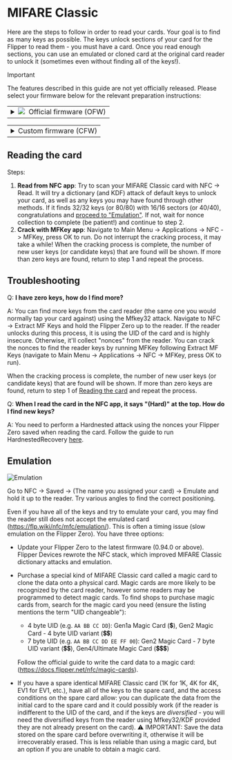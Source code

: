 # MIFARE Classic
Here are the steps to follow in order to read your cards. Your goal is to find as many keys as possible. The keys unlock sections of your card for the Flipper to read them - you must have a card. Once you read enough sections, you can use an emulated or cloned card at the original card reader to unlock it (sometimes even without finding all of the keys!).

> [!IMPORTANT]
> The features described in this guide are not yet officially released. Please select your firmware below for the relevant preparation instructions:

<table><tr><td><details>
<summary> <a href="#"><img src="https://cdn.flipperzero.one/favicon-16x16.png"/></a>&nbsp; Official firmware (OFW)</summary><br>

Flash [this experimental build](https://github.com/noproto/xero-firmware/releases/download/1.1.0-rc-xero/flipper-z-f7-update-local.tgz) to follow this guide. When you complete all of the steps, restore the latest official firmware on the Flipper Zero. You may skip this step when this status badge is purple with the text "merged": [![Status](https://img.shields.io/github/pulls/detail/state/flipperdevices/flipperzero-firmware/3822?label=Status&style=flat-square)](https://github.com/flipperdevices/flipperzero-firmware/pull/3822)

</details></td></tr></table>

<table><tr><td><details>
<summary>Custom firmware (CFW)</summary><br>
<table><tr><td><details>
<summary> <a href="#"><img src="https://flipperunleashed.com/images/favicon-16x16.png"/></a>&nbsp; Unleashed</summary><br>

A version incorporating all changes has not yet been released. In the meantime, try the [latest dev build (1064)](https://unleashedflip.com/fw/dev/flipper-z-f7-update-1064.tgz).

</details></td></tr></table>
<table><tr><td><details>
<summary> <a href="#"><img src="https://momentum-fw.dev/favicon-16x16.png"/></a>&nbsp; Momentum</summary><br>

Update to [mntm-dev-2e3c6d32](https://up.momentum-fw.dev/firmware/dev/flipper-z-f7-update-mntm-dev-2e3c6d32.tgz) (released on Oct 18) or later.

</details></td></tr></table>
<table><tr><td><details>
<summary> <a href="#"><img src="https://i.imgur.com/Of1QdI1.png"/></a>&nbsp; RogueMaster</summary><br>

Update to [RM1019-1748-0.420.0-81df18a](https://github.com/RogueMaster/flipperzero-firmware-wPlugins/releases/tag/RM1019-1748-0.420.0-81df18a) (released to subscribers on Oct 18, public on Oct 19) or later.

</details></td></tr></table>
<table><tr><td><details>
<summary> <a href="#"><img src="https://i.imgur.com/vUvGNJ7.png"/></a>&nbsp; Xero</summary><br>

Update to [1.1.0-rc-xero](https://github.com/noproto/xero-firmware/releases/tag/1.1.0-rc-xero) (released on Oct 18) or later.

</details></td></tr></table>
</details></td></tr></table>

## Reading the card

Steps:

1. **Read from NFC app**: Try to scan your MIFARE Classic card with NFC -> Read. It will try a dictionary (and KDF) attack of default keys to unlock your card, as well as any keys you may have found through other methods. If it finds 32/32 keys (or 80/80) with 16/16 sectors (or 40/40), congratulations and [proceed to "Emulation"](mifareclassic.md#emulation). If not, wait for nonce collection to complete (be patient!) and continue to step 2.
2. **Crack with MFKey app**: Navigate to Main Menu -> Applications -> NFC -> MFKey, press OK to run. Do not interrupt the cracking process, it may take a while! When the cracking process is complete, the number of new user keys (or candidate keys) that are found will be shown. If more than zero keys are found, return to step 1 and repeat the process.

## Troubleshooting

Q: **I have zero keys, how do I find more?**

A: You can find more keys from the card reader (the same one you would normally tap your card against) using the Mfkey32 attack. Navigate to NFC -> Extract MF Keys and hold the Flipper Zero up to the reader. If the reader unlocks during this process, it is using the UID of the card and is highly insecure. Otherwise, it'll collect "nonces" from the reader. You can crack the nonces to find the reader keys by running MFKey following Extract MF Keys (navigate to Main Menu -> Applications -> NFC -> MFKey, press OK to run).

When the cracking process is complete, the number of new user keys (or candidate keys) that are found will be shown. If more than zero keys are found, return to step 1 of [Reading the card](#reading-the-card) and repeat the process.

Q: **When I read the card in the NFC app, it says "(Hard)" at the top. How do I find new keys?**

A: You need to perform a Hardnested attack using the nonces your Flipper Zero saved when reading the card. Follow the guide to run HardnestedRecovery [here](https://github.com/noproto/HardnestedRecovery#usage).

## Emulation

![Emulation](https://gist.githubusercontent.com/noproto/2ee35c1916b358924c08f77645a46d81/raw/c4f19920a2ccbe4c66998476a3d4d76c2f98ad78/emulation.png "Emulation")

Go to NFC -> Saved -> (The name you assigned your card) -> Emulate and hold it up to the reader. Try various angles to find the correct positioning.

Even if you have all of the keys and try to emulate your card, you may find the reader still does not accept the emulated card (<https://flp.wiki/nfc/mfc/emulation/>). This is often a timing issue (slow emulation on the Flipper Zero). You have three options:

* Update your Flipper Zero to the latest firmware (0.94.0 or above). Flipper Devices rewrote the NFC stack, which improved MIFARE Classic dictionary attacks and emulation.
* Purchase a special kind of MIFARE Classic card called a magic card to clone the data onto a physical card. Magic cards are more likely to be recognized by the card reader, however some readers may be programmed to detect magic cards. To find shops to purchase magic cards from, search for the magic card you need (ensure the listing mentions the term "UID changeable"):
    - 4 byte UID (e.g. `AA BB CC DD`): Gen1a Magic Card (💲), Gen2 Magic Card - 4 byte UID variant (💲💲)
    - 7 byte UID (e.g. `AA BB CC DD EE FF 00`): Gen2 Magic Card - 7 byte UID variant (💲💲), Gen4/Ultimate Magic Card (💲💲💲)

    Follow the official guide to write the card data to a magic card: (<https://docs.flipper.net/nfc/magic-cards>).
* If you have a spare identical MIFARE Classic card (1K for 1K, 4K for 4K, EV1 for EV1, etc.), have all of the keys to the spare card, and the access conditions on the spare card allow: you can duplicate the data from the initial card to the spare card and it could possibly work (if the reader is indifferent to the UID of the card, and if the keys are *diversified* - you will need the diversified keys from the reader using Mfkey32/KDF provided they are not already present on the card). ⚠️ IMPORTANT: Save the data stored on the spare card before overwriting it, otherwise it will be irrecoverably erased. This is less reliable than using a magic card, but an option if you are unable to obtain a magic card.
